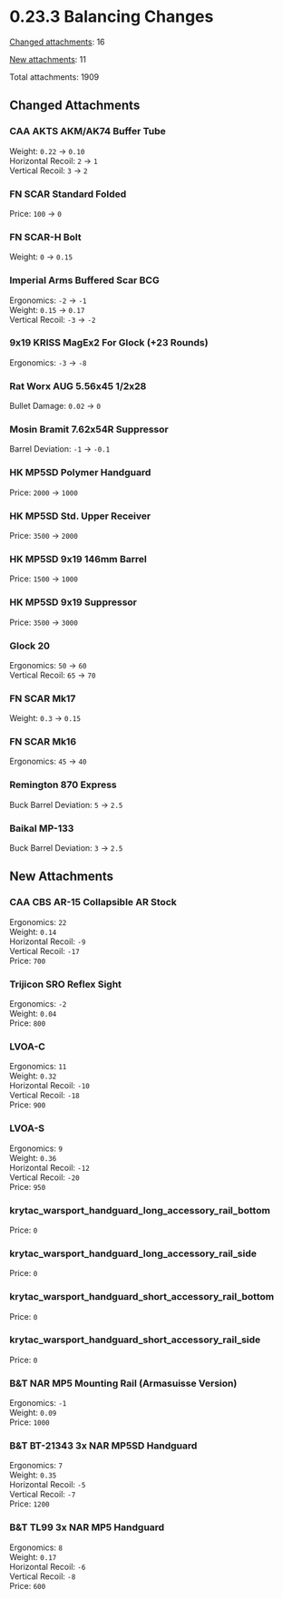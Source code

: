 ﻿# 0.23.3 Balancing Changes

[Changed attachments](#changed-attachments): 16

[New attachments](#new-attachments): 11

Total attachments: 1909

## Changed Attachments

### CAA AKTS AKM/AK74 Buffer Tube

Weight: `0.22` -> <code class="green">0.10</code> \
Horizontal Recoil: `2` -> <code class="green">1</code> \
Vertical Recoil: `3` -> <code class="green">2</code>

### FN SCAR Standard Folded

Price: `100` -> <code class="green">0</code>

### FN SCAR-H Bolt

Weight: `0` -> <code class="red">0.15</code>

### Imperial Arms Buffered Scar BCG

Ergonomics: `-2` -> <code class="green">-1</code> \
Weight: `0.15` -> <code class="red">0.17</code> \
Vertical Recoil: `-3` -> <code class="red">-2</code>

### 9x19 KRISS MagEx2 For Glock (+23 Rounds)

Ergonomics: `-3` -> <code class="red">-8</code>

### Rat Worx AUG 5.56x45 1/2x28

Bullet Damage: `0.02` -> <code class="red">0</code>

### Mosin Bramit 7.62x54R Suppressor

Barrel Deviation: `-1` -> <code class="red">-0.1</code>

### HK MP5SD Polymer Handguard

Price: `2000` -> <code class="green">1000</code>

### HK MP5SD Std. Upper Receiver

Price: `3500` -> <code class="green">2000</code>

### HK MP5SD 9x19 146mm Barrel

Price: `1500` -> <code class="green">1000</code>

### HK MP5SD 9x19 Suppressor

Price: `3500` -> <code class="green">3000</code>

### Glock 20

Ergonomics: `50` -> <code class="green">60</code> \
Vertical Recoil: `65` -> <code class="red">70</code>

### FN SCAR Mk17

Weight: `0.3` -> <code class="green">0.15</code>

### FN SCAR Mk16

Ergonomics: `45` -> <code class="red">40</code>

### Remington 870 Express

Buck Barrel Deviation: `5` -> <code class="green">2.5</code>

### Baikal MP-133

Buck Barrel Deviation: `3` -> <code class="green">2.5</code>

## New Attachments

### CAA CBS AR-15 Collapsible AR Stock

Ergonomics: `22` \
Weight: `0.14` \
Horizontal Recoil: `-9` \
Vertical Recoil: `-17` \
Price: `700`

### Trijicon SRO Reflex Sight

Ergonomics: `-2` \
Weight: `0.04` \
Price: `800`

### LVOA-C

Ergonomics: `11` \
Weight: `0.32` \
Horizontal Recoil: `-10` \
Vertical Recoil: `-18` \
Price: `900`

### LVOA-S

Ergonomics: `9` \
Weight: `0.36` \
Horizontal Recoil: `-12` \
Vertical Recoil: `-20` \
Price: `950`

### krytac_warsport_handguard_long_accessory_rail_bottom

Price: `0`

### krytac_warsport_handguard_long_accessory_rail_side

Price: `0`

### krytac_warsport_handguard_short_accessory_rail_bottom

Price: `0`

### krytac_warsport_handguard_short_accessory_rail_side

Price: `0`

### B&T NAR MP5 Mounting Rail (Armasuisse Version)

Ergonomics: `-1` \
Weight: `0.09` \
Price: `1000`

### B&T BT-21343 3x NAR MP5SD Handguard

Ergonomics: `7` \
Weight: `0.35` \
Horizontal Recoil: `-5` \
Vertical Recoil: `-7` \
Price: `1200`

### B&T TL99 3x NAR MP5 Handguard

Ergonomics: `8` \
Weight: `0.17` \
Horizontal Recoil: `-6` \
Vertical Recoil: `-8` \
Price: `600`

